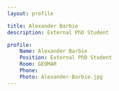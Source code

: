 ```yaml
---
layout: profile

title: Alexander Barbie
description: External PhD Student

profile:
    Name: Alexander Barbie
    Position: External PhD Student
    Room: GEOMAR
    Phone:
    Photo: Alexander-Barbie.jpg
---
```

